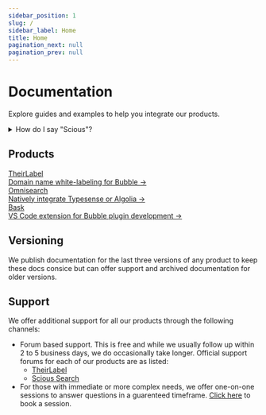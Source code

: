 ```yaml
---
sidebar_position: 1
slug: /
sidebar_label: Home
title: Home
pagination_next: null
pagination_prev: null
---
```


# Documentation

Explore guides and examples to help you integrate our products.

<details>
<summary>How do I say "Scious"?</summary>

Scious is prouncounced **sci** like "**sci**ence" and **us** like "you and I". It comes from the second half of the word "conscious" which we hold as a guiding principle - to be conscious and empathetic to the people we build products for.

</details>

## Products

<nav className="pagination-nav">
  <div className="pagination-nav__item">
    <a className="pagination-nav__link" href="theirlabel/latest">
      <div className="pagination-nav__sublabel">TheirLabel</div>
      <div className="pagination-nav__label">Domain name white-labeling for Bubble →</div>
    </a>
  </div>

  <div className="pagination-nav__item pagination-nav__item--next">
    <a className="pagination-nav__link" href="omnisearch/latest">
      <div className="pagination-nav__sublabel">Omnisearch</div>
      <div className="pagination-nav__label">Natively integrate Typesense or Algolia →</div>
    </a>
  </div>

  <div className="pagination-nav__item pagination-nav__item--next">
    <a className="pagination-nav__link" href="bask/latest">
      <div className="pagination-nav__sublabel">Bask</div>
      <div className="pagination-nav__label">VS Code extension for Bubble plugin development →</div>
    </a>
  </div> 
</nav>

## Versioning

We publish documentation for the last three versions of any product to keep these docs consice but can offer support and archived documentation for older versions.

## Support

We offer additional support for all our products through the following channels:

- Forum based support. This is free and while we usually follow up within 2 to 5 business days, we do occasionally take longer. Official support forums for each of our products are as listed:
  - [TheirLabel](https://forum.bubble.io/t/introducing-theirlabel-domain-name-white-labeling-for-bubble/104972/last)
  - [Scious Search](https://forum.bubble.io/t/introducing-scious-search-solve-instant-search-once-and-for-all/259315/last)
- For those with immediate or more complex needs, we offer one-on-one sessions to answer questions in a guarenteed timeframe. [Click here](https://cal.com/scious) to book a session.
